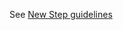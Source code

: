 See <a href="https://axaguildev.github.io/design-system/molecules/steps-new/" title="guidelines step components" >New Step guidelines</a>
